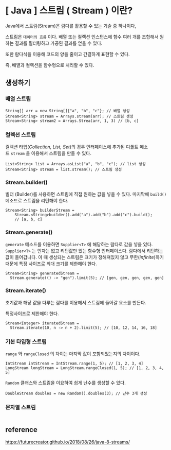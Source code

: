 # \[ Java \] 스트림 ( Stream ) 이란?



Java에서 스트림(Stream)은 람다를 활용할 수 있는 기술 중  하나이다,

스트림은 `데이터의 흐름` 이다. 배열 또는 컬렉션 인스턴스에 함수 여러 개를 조합해서  원하는 결과를 필터링하고 가공된 결과를 얻을 수 있다.

또한 람다식을 이용해 코드의 양을 줄이고 간결하게 표현할 수 있다.

즉, 배열과 컬렉션을 함수형으로 처리할 수 있다.


## 생성하기
### 배열 스트림
```
String[] arr = new String[]{"a", "b", "c"}; // 배열 생성
Stream<String> stream = Arrays.stream(arr); // 스트림 생성
Stream<String> stream2 = Arrays.Strea(arr, 1, 3) // [b, c]
```

### 컬렉션 스트림
컬렉션 타입(_Collection, List, Set_)의 경우 인터페이스에 추가된 디폴트 메소드 `stream` 을 이용해서 스트림을 만들 수 있다.

```
List<String> list = Arrays.asList("a", "b", "c"); // list 생성
Stream<String> stream = list.stream(); // 스트림 생성
```

### Stream.builder()
빌더 (Builder)를 사용하면 스트림에 직접 원하는 값을 넣을 수 있다.
마지막에 `build()` 메소드로 스트림을 리턴해야 한다.

```
Stream<String> builderStream = 
	Stream.<String>builder().add("a").add("b").add("c").build(); 
	// [a, b, c]
```

### Stream.generate()
`generate` 메소드를 이용하면 `Supplier<T>` 에 해당하는 람다로 값을 넣을  있다.
`Supplier<T>` 는 인자는 없고 리턴값만 있는 함수형 인터페이스다.
람다에서 리턴하는 값이 들어갑니다.
이 때 생성되는 스트림은 크기가 정해져있지 않고 무한(_infinite_)하기 때문에 특정 사이즈로 최대 크기를 제한해야 한다.

```
Stream<String> generatedStream =   
  Stream.generate(() -> "gen").limit(5); // [gen, gen, gen, gen, gen]
```

### Stream.iterate()
초기값과 해당 값을 다루는 람다를 이용해서 스트림에 들어갈 요소를 만든다.

특정사이즈로 제한해야 한다.
```
Stream<Integer> iteratedStream =   
  Stream.iterate(10, n -> n + 2).limit(5); // [10, 12, 14, 16, 18]
```

### 기본 타입형 스트림
`range` 와  `rangeClosed` 의 차이는 마지막 값이 포함되었는지의 차이이다.

```
IntStream intStream = IntStream.range(1, 5); // [1, 2, 3, 4]  
LongStream longStream = LongStream.rangeClosed(1, 5); // [1, 2, 3, 4, 5]
```

`Random` 클래스와 스트림을 이요하여 쉽게 난수를 생성할 수 있다.

```
DoubleStream doubles = new Random().doubles(3); // 난수 3개 생성
```

### 문자열 스트림
```

```
## reference
https://futurecreator.github.io/2018/08/26/java-8-streams/


